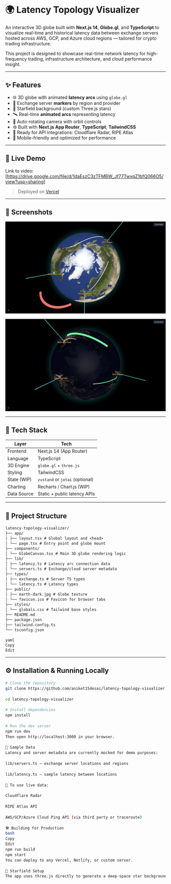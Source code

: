 # 🌍 Latency Topology Visualizer

An interactive 3D globe built with **Next.js 14**, **Globe.gl**, and **TypeScript** to visualize real-time and historical latency data between exchange servers hosted across AWS, GCP, and Azure cloud regions — tailored for crypto trading infrastructure.

This project is designed to showcase real-time network latency for high-frequency trading, infrastructure architecture, and cloud performance insight.

---

## ✨ Features

- 🌐 3D globe with animated **latency arcs** using `globe.gl`
- 📍 Exchange server **markers** by region and provider
- 🌠 Starfield background (custom Three.js stars)
- 🛰 Real-time **animated arcs** representing latency
- 🧭 Auto-rotating camera with orbit controls
- ⚙️ Built with **Next.js App Router**, **TypeScript**, **TailwindCSS**
- 🧪 Ready for API integrations: Cloudflare Radar, RIPE Atlas
- 📱 Mobile-friendly and optimized for performance

---

## 🔗 Live Demo

Link to video: [https://drive.google.com/file/d/1daEszC3zTFMBW_Jf77TwxqZ1bfQ066O5/view?usp=sharing]

> Deployed on [Vercel](https://latency-topology-visualizer-omega.vercel.app/)

---

## 📸 Screenshots

![Globe with latency lines Light Mode](./public/demo.png)

![Globe with latency lines Dark Mode](./public/demo2.png)

---

## 🧠 Tech Stack

| Layer        | Tech                          |
|--------------|-------------------------------|
| Frontend     | Next.js 14 (App Router)       |
| Language     | TypeScript                    |
| 3D Engine    | `globe.gl` + `three.js`       |
| Styling      | TailwindCSS                   |
| State (WIP)  | `zustand` or `jotai` (optional) |
| Charting     | Recharts / Chart.js (WIP)     |
| Data Source  | Static + public latency APIs  |

---

## 📁 Project Structure
```
latency-topology-visualizer/
├── app/
│ ├── layout.tsx # Global layout and <head>
│ └── page.tsx # Entry point and globe mount
├── components/
│ └── GlobeCanvas.tsx # Main 3D globe rendering logic
├── lib/
│ ├── latency.ts # Latency arc connection data
│ └── servers.ts # Exchange/cloud server metadata
├── types/
│ ├── exchange.ts # Server TS types
│ └── latency.ts # Latency types
├── public/
│ ├── earth-dark.jpg # Globe texture
│ └── favicon.ico # Favicon for browser tabs
├── styles/
│ └── globals.css # Tailwind base styles
├── README.md
├── package.json
├── tailwind.config.ts
└── tsconfig.json

yaml
Copy
Edit
```
---

## ⚙️ Installation & Running Locally

```bash
# Clone the repository
git clone https://github.com/aniket15desai/latency-topology-visualizer.git

cd latency-topology-visualizer

# Install dependencies
npm install

# Run the dev server
npm run dev
Then open http://localhost:3000 in your browser.

🧪 Sample Data
Latency and server metadata are currently mocked for demo purposes:

lib/servers.ts – exchange server locations and regions

lib/latency.ts – sample latency between locations

🔗 To use live data:

Cloudflare Radar

RIPE Atlas API

AWS/GCP/Azure Cloud Ping API (via third party or traceroute)

🛠️ Building for Production
bash
Copy
Edit
npm run build
npm start
You can deploy to any Vercel, Netlify, or custom server.

🌠 Starfield Setup
The app uses three.js directly to generate a deep-space star background rendered behind the globe using Points.